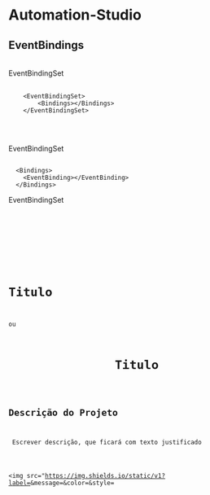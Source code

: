 # Automation-Studio

## EventBindings
<br>
EventBindingSet
<pre>
  <code>
    &lt;EventBindingSet&gt;
        &lt;Bindings&gt;&lt;/Bindings&gt;
    &lt;/EventBindingSet&gt;
  </code>
</pre>
<br>

EventBindingSet
<pre><code>
  &lt;Bindings&gt;
    &lt;EventBinding&gt;&lt;/EventBinding&gt;
  &lt;/Bindings&gt;</code>
</pre>

EventBindingSet
<pre><code>
<EventBinding>
  <Source />
  <EventHandler></EventHandler>
</EventBinding>
</pre>



# Titulo 
ou
<h1 align="center"> Titulo </h1>

## Descrição do Projeto
<p align="justify"> Escrever descrição, que ficará com texto justificado </p>

<img src="https://img.shields.io/static/v1?label=<LABEL>&message=<MESSAGE>&color=<COLOR>&style=<STYLE>&logo=<LOGO>
<img src="https://img.shields.io/static/v1?label=react&message=framework&color=blue&style=for-the-badge&logo=REACT"/>
![Badge](https://img.shields.io/static/v1?label=react&message=framework&color=blue&style=for-the-badge&logo=REACT)

### Listas não ordenadas
- Cadastro de conta com Google
    - Captura de avatar a partir do login ou registro com google

### Usando um task list, marcando tarefa como completada ou não  

- [X] Cadastro de conta com Google
- [ ] Cadastro de conta com Google

### Lista ordenada
1. Listagem ordenada 

## O que a plataforma é capaz de fazer :checkered_flag:

:trophy: Gerar PDF do certificado com as informações preenchidas no formulário para cada participantes para envio de e-mail 

:trophy: Check-list de participantes, permitindo selecionar quem irá receber os certificados 

:trophy: Permite que o organizador do evento escreva sua assinatura digital dentro da plataforma
